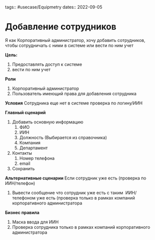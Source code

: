 tags:: #usecase/Equipmetry 
dates:: 2022-09-05

# Добавление сотрудников


Я как Корпоративный администратор, хочу добавить сотрудников, чтобы сотрудничать с ними в системе или вести по ним учет

**Цель:**
1. Предоставлять доступ к системе
2. вести по ним учет

**Роли**
1.  Корпоративный администратор
2.  Пользователь имеющий права для добавления сотрудника

**Условия**
Сотрудника еще нет в системе проверка по логину/ИИН

**Главный сценарий**
1.  Добавить основную информацию
	1. ФИО
	2. ИИН
	5. Должность (Выбирается из справочника)
	7. Компания
	8. Департамент
2. Контакты
	1. Номер телефона
	2. email
3. Сохранить

**Альтернативные сценарии**
Если сотрудник уже есть (проверка по ИИН/телефон)
1. Вывести сообщение что сотрудник уже есть с таким  ИИН/ телефоном уже есть (проверка только в рамках компаний корпоративного администратора

**Бизнес правила**
1. Маска ввода для ИИН
2. Проверка сотрудника только в рамках компаний корпоративного администратора
